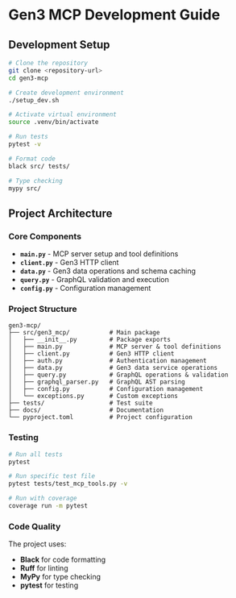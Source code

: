 # Gen3 MCP Development Guide

## Development Setup

```bash
# Clone the repository
git clone <repository-url>
cd gen3-mcp

# Create development environment
./setup_dev.sh

# Activate virtual environment
source .venv/bin/activate

# Run tests
pytest -v

# Format code
black src/ tests/

# Type checking
mypy src/
```

## Project Architecture

### Core Components

- **`main.py`** - MCP server setup and tool definitions
- **`client.py`** - Gen3 HTTP client
- **`data.py`** - Gen3 data operations and schema caching
- **`query.py`** - GraphQL validation and execution
- **`config.py`** - Configuration management

### Project Structure

```
gen3-mcp/
├── src/gen3_mcp/           # Main package
│   ├── __init__.py         # Package exports
│   ├── main.py             # MCP server & tool definitions
│   ├── client.py           # Gen3 HTTP client
│   ├── auth.py             # Authentication management
│   ├── data.py             # Gen3 data service operations
│   ├── query.py            # GraphQL operations & validation
│   ├── graphql_parser.py   # GraphQL AST parsing
│   ├── config.py           # Configuration management
│   └── exceptions.py       # Custom exceptions
├── tests/                  # Test suite
├── docs/                   # Documentation
└── pyproject.toml          # Project configuration
```

### Testing

```bash
# Run all tests
pytest

# Run specific test file
pytest tests/test_mcp_tools.py -v

# Run with coverage
coverage run -m pytest
```

### Code Quality

The project uses:
- **Black** for code formatting
- **Ruff** for linting
- **MyPy** for type checking
- **pytest** for testing
